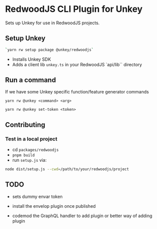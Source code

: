 # RedwoodJS CLI Plugin for Unkey

Sets up Unkey for use in RedwoodJS projects.

## Setup Unkey

```bash
`yarn rw setup package @unkey/redwoodjs`
```

- Installs Unkey SDK
- Adds a client lib `unkey.ts` in your RedwoodJS `api/lib`` directory

## Run a command

If we have some Unkey specific function/feature generator commands

`yarn rw @unkey <command> <arg>`

`yarn rw @unkey set-token <token>`

## Contributing

### Test in a local project

- cd `packages/redwoodjs`
- `pnpm build`
- run `setup.js` via:

```bash
node dist/setup.js --cwd=/path/to/your/redwoodjs/project
```

## TODO

- sets dummy envar token

- install the envelop plugin once published
- codemod the GraphQL handler to add plugin or better way of adding plugin
